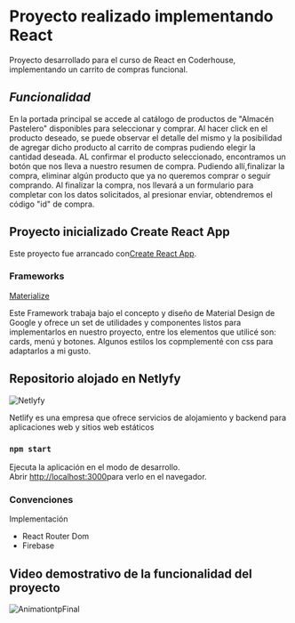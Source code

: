 # Proyecto realizado implementando React

Proyecto desarrollado para el curso de React en Coderhouse,
implementando un carrito de compras funcional.

## _Funcionalidad_

En la portada principal se accede al catálogo de productos de "Almacén Pastelero" disponibles para seleccionar y comprar.
Al hacer click en el producto deseado, se puede observar el detalle del mismo y la posibilidad de agregar dicho producto al carrito de compras pudiendo elegir la cantidad deseada.
AL confirmar el producto seleccionado, encontramos un botón que nos lleva a nuestro resumen de compra.
Pudiendo allí,finalizar la compra, eliminar algún producto que ya no queremos comprar o seguir comprando.
Al finalizar la compra, nos llevará a un formulario para completar con los datos solicitados, al presionar enviar, obtendremos el código "id" de compra.


## Proyecto inicializado Create React App

Este proyecto fue arrancado con[Create React App](https://github.com/facebook/create-react-app).

### Frameworks

 [Materialize](http://www.materializecss.com)

 Este Framework trabaja bajo el concepto y diseño de Material Design de Google y ofrece un set de utilidades y componentes listos para implementarlos en nuestro proyecto, entre los elementos que utilicé  son: cards, menú y botones. Algunos estilos los copmplementé con css para adaptarlos a mi gusto.

## Repositorio alojado en Netlyfy

![Netlyfy](https://ecommerce-pastelero.netlify.app/)

Netlify es una empresa que ofrece servicios de alojamiento y backend para aplicaciones web y sitios web estáticos



### `npm start`

Ejecuta la aplicación en el modo de desarrollo.\
Abrir [http://localhost:3000](http://localhost:3000)para verlo en el navegador.

### Convenciones

Implementación 
- React Router Dom
- Firebase

## Video demostrativo de la funcionalidad del proyecto 

![AnimationtpFinal](https://user-images.githubusercontent.com/60094047/145280211-1554863c-aeed-4904-8990-12d8536ff24f.gif)


